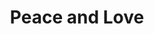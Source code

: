 ---
pid: vp17
title: Peace and Love
location_transcription: 
coordinates: "[-75.176770561624, 40.035431981263]"
zipcode: 
gen_neighborhood: 
neighborhood: 
outside_phl: 
age: 
age_range: 
instagram: 
image_file_name: vp_17.jpg
proposal_transcription: |-
  No Hate
  Love!
  This is for love and peace no hate
topic: Love
topic_summary: '0'
type: Sculpture Statue
keywords_other: love, peace
credit: 
image_labels: 
twitter: 
facebook: 
permalink: "/monuments/vp17/"
layout: item-page
---